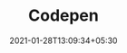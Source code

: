 ---
title: "Codepen"
date: 2021-01-28T13:09:34+05:30
description: "CodePen은 프런트 엔드 디자이너와 개발자를위한 소셜 개발 환경입니다. 웹 사이트를 구축 및 배포하고, 작업을 선보이고, 테스트 케이스를 구축하여 학습 및 디버그하고, 영감을 얻으십시오."
weight: 1
link: https://codepen.io/
repo: https://codepen.io/
pinned: true
thumb: code/codepen.png
---